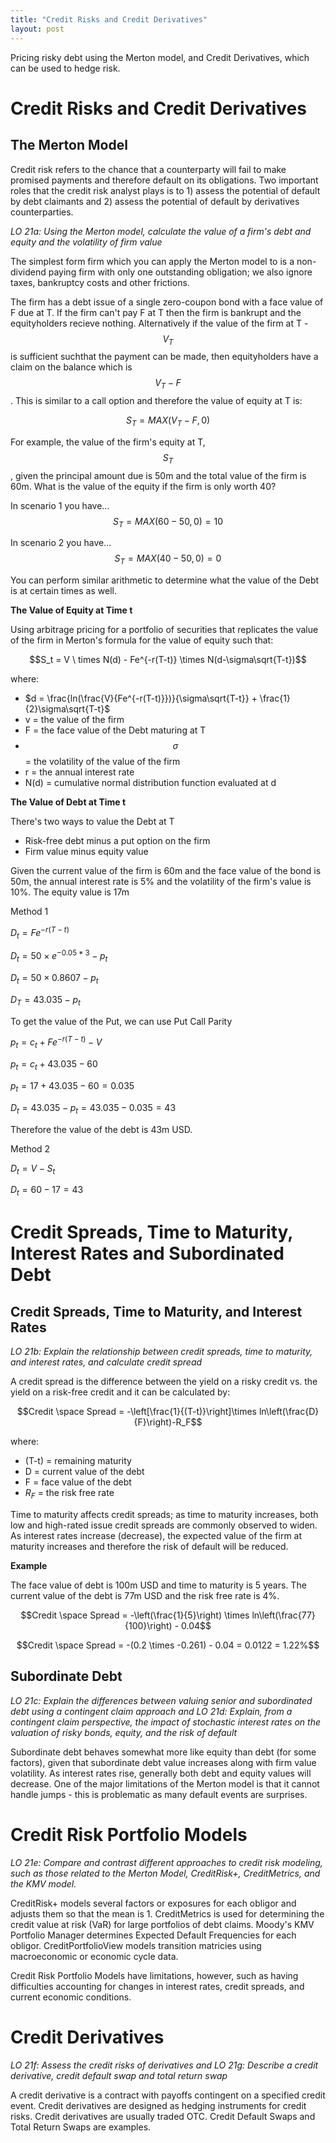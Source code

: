```yaml
---
title: "Credit Risks and Credit Derivatives"
layout: post
---
```

Pricing risky debt using the Merton model, and Credit Derivatives, which can be used to hedge risk.

# Credit Risks and Credit Derivatives

## The Merton Model
Credit risk refers to the chance that a counterparty will fail to make promised payments and therefore default on its obligations. Two important roles that the credit risk analyst plays is to 1) assess the potential of default by debt claimants and 2) assess the potential of default by derivatives counterparties. 

_LO 21a: Using the Merton model, calculate the value of a firm's debt and equity and the volatility of firm value_

The simplest form firm which you can apply the Merton model to is a non-dividend paying firm with only one outstanding obligation; we also ignore taxes, bankruptcy costs and other frictions. 

The firm has a debt issue of a single zero-coupon bond with a face value of F due at T. If the firm can't pay F at T then the firm is bankrupt and the equityholders recieve nothing. Alternatively if the value of the firm at T - $$V_T$$ is sufficient suchthat the payment can be made, then equityholders have a claim on the balance which is $$V_T - F$$ . This is similar to a call option and therefore the value of equity at T is: 

$$S_T = MAX(V_T - F, 0)$$

For example, the value of the firm's equity at T, $$S_T$$, given the principal amount due is 50m and the total value of the firm is 60m. What is the value of the equity if the firm is only worth 40? 

In scenario 1 you have...$$S_T = MAX(60 - 50, 0) = 10$$

In scenario 2 you have...$$S_T = MAX(40-50, 0) = 0$$

You can perform similar arithmetic to determine what the value of the Debt is at certain times as well. 

**The Value of Equity at Time t**

Using arbitrage pricing for a portfolio of securities that replicates the value of the firm in Merton's formula for the value of equity such that: 

$$S_t = V \ times N(d) - Fe^{-r(T-t)} \times N(d-\sigma\sqrt{T-t})$$

where:
* $d = \frac{ln(\frac{V}{Fe^{-r(T-t)}})}{\sigma\sqrt{T-t}} + \frac{1}{2}\sigma\sqrt{T-t}$
* v = the value of the firm
* F = the face value of the Debt maturing at T
* $$\sigma$$ = the volatility of the value of the firm
* r = the annual interest rate
* N(d) = cumulative normal distribution function evaluated at d

**The Value of Debt at Time t**

There's two ways to value the Debt at T
* Risk-free debt minus a put option on the firm
* Firm value minus equity value

Given the current value of the firm is 60m and the face value of the bond is 50m, the annual interest rate is 5% and the volatility of the firm's value is 10%. The equity value is 17m

Method 1

$D_t = Fe^{-r(T-t)}$

$D_t = 50\times e^{-0.05*3} - p_t$

$D_t = 50 \times 0.8607 - p_t$

$D_T = 43.035 - p_t$

To get the value of the Put, we can use Put Call Parity

$p_t = c_t + Fe^{-r(T-t)}-V$

$p_t = c_t + 43.035 - 60$

$p_t = 17 + 43.035 - 60 = 0.035$

$D_t = 43.035 - p_t = 43.035 - 0.035 = 43$

Therefore the value of the debt is 43m USD.

Method 2

$D_t = V - S_t$

$D_t = 60 - 17 = 43$

# Credit Spreads, Time to Maturity, Interest Rates and Subordinated Debt

## Credit Spreads, Time to Maturity, and Interest Rates
_LO 21b: Explain the relationship between credit spreads, time to maturity, and interest rates, and calculate credit spread_

A credit spread is the difference between the yield on a risky credit vs. the yield on a risk-free credit and it can be calculated by: 

$$Credit \space Spread = -\left[\frac{1}{(T-t)}\right]\times ln\left(\frac{D}{F}\right)-R_F$$

where: 
* (T-t) = remaining maturity
* D = current value of the debt
* F = face value of the debt
* $R_F$ = the risk free rate

Time to maturity affects credit spreads; as time to maturity increases, both low and high-rated issue credit spreads are commonly observed to widen. As interest rates increase (decrease), the expected value of the firm at maturity increases and therefore the risk of default will be reduced. 

**Example**

The face value of debt is 100m USD and time to maturity is 5 years. The current value of the debt is 77m USD and the risk free rate is 4%. 

$$Credit \space Spread = -\left(\frac{1}{5}\right) \times ln\left(\frac{77}{100}\right) - 0.04$$

$$Credit \space Spread = -(0.2 \times -0.261) - 0.04 = 0.0122 = 1.22%$$

## Subordinate Debt
_LO 21c: Explain the differences between valuing senior and subordinated debt using a contingent claim approach and LO 21d: Explain, from a contingent claim perspective, the impact of stochastic interest rates on the valuation of risky bonds, equity, and the risk of default_

Subordinate debt behaves somewhat more like equity than debt (for some factors), given that subordinate debt value increases along with firm value volatility.  As interest rates rise, generally both debt and equity values will decrease. One of the major limitations of the Merton model is that it cannot handle jumps - this is problematic as many default events are surprises. 

# Credit Risk Portfolio Models
_LO 21e: Compare and contrast different approaches to credit risk modeling, such as those related to the Merton Model, CreditRisk+, CreditMetrics, and the KMV model._

CreditRisk+ models several factors or exposures for each obligor and adjusts them so that the mean is 1. CreditMetrics is used for determining the credit value at risk (VaR) for large portfolios of debt claims. Moody's KMV Portfolio Manager determines Expected Default Frequencies for each obligor. CreditPortfolioView models transition matricies using macroeconomic or economic cycle data. 

Credit Risk Portfolio Models have limitations, however, such as having difficulties accounting for changes in interest rates, credit spreads, and current economic conditions. 

# Credit Derivatives
_LO 21f: Assess the credit risks of derivatives and LO 21g: Describe a credit derivative, credit default swap and total return swap_

A credit derivative is a contract with payoffs contingent on a specified credit event. Credit derivatives are designed as hedging instruments for credit risks. Credit derivatives are usually traded OTC. Credit Default Swaps and Total Return Swaps are examples.
